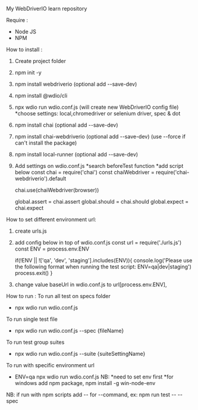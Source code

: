 My WebDriverIO learn repository

Require :
* Node JS
* NPM

How to install :
1. Create project folder
2. npm init -y
3. npm install webdriverio (optional add --save-dev)
4. npm install @wdio/cli
5. npx wdio run wdio.conf.js (will create new WebDriverIO config file) *choose settings: local,chromedriver or selenium driver, spec & dot 
6. npm install chai (optional add --save-dev)
7. npm install chai-webdriverio (optional add --save-dev) (use --force if can't install the package)
8. npm install local-runner (optional add --save-dev)
9. Add settings on wdio.conf.js
    *search beforeTest function
    *add script below
    const chai = require('chai')
    const chaiWebdriver = require('chai-webdriverio').default
    
    chai.use(chaiWebdriver(browser))
    
    global.assert = chai.assert
    global.should = chai.should
    global.expect = chai.expect

How to set different environment url:
1. create urls.js
2. add config below in top of wdio.conf.js
    const url = require('./urls.js')
    const ENV = process.env.ENV

    if(!ENV || !['qa', 'dev', 'staging'].includes(ENV)){
        console.log('Please use the following format when running the test script: ENV=qa|dev|staging')
        process.exit()
    }
3. change value baseUrl in wdio.conf.js to url[process.env.ENV],
    

How to run :
To run all test on specs folder
* npx wdio run wdio.conf.js 

To run single test file
* npx wdio run wdio.conf.js --spec {fileName} 

To run test group suites
* npx wdio run wdio.conf.js --suite {suiteSettingName} 

To run with specific environment url
* ENV=qa npx wdio run wdio.conf.js
NB: *need to set env first
    *for windows add npm package, npm install -g win-node-env

NB: if run with npm scripts add -- for --command, ex: npm run test -- --spec
